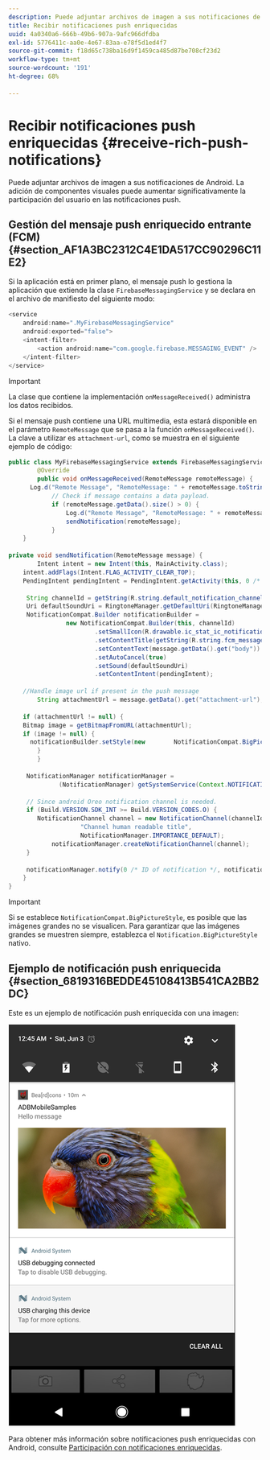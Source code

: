 ```yaml
---
description: Puede adjuntar archivos de imagen a sus notificaciones de Android. La adición de componentes visuales puede aumentar significativamente la participación del usuario en las notificaciones push.
title: Recibir notificaciones push enriquecidas
uuid: 4a0340a6-666b-49b6-907a-9afc966dfdba
exl-id: 5776411c-aa0e-4e67-83aa-e78f5d1ed4f7
source-git-commit: f18d65c738ba16d9f1459ca485d87be708cf23d2
workflow-type: tm+mt
source-wordcount: '191'
ht-degree: 68%

---
```


# Recibir notificaciones push enriquecidas {#receive-rich-push-notifications}

Puede adjuntar archivos de imagen a sus notificaciones de Android. La adición de componentes visuales puede aumentar significativamente la participación del usuario en las notificaciones push.

## Gestión del mensaje push enriquecido entrante (FCM) {#section_AF1A3BC2312C4E1DA517CC90296C11E2}

Si la aplicación está en primer plano, el mensaje push lo gestiona la aplicación que extiende la clase `FirebaseMessagingService` y se declara en el archivo de manifiesto del siguiente modo:

```java
<service
    android:name=".MyFirebaseMessagingService"
    android:exported="false">
    <intent-filter>
        <action android:name="com.google.firebase.MESSAGING_EVENT" />
    </intent-filter>
</service>
```

>[!IMPORTANT]
>
>La clase que contiene la implementación `onMessageReceived()` administra los datos recibidos.

Si el mensaje push contiene una URL multimedia, esta estará disponible en el parámetro `RemoteMessage` que se pasa a la función `onMessageReceived()`. La clave a utilizar es `attachment-url`, como se muestra en el siguiente ejemplo de código:

```java
public class MyFirebaseMessagingService extends FirebaseMessagingService {
        @Override
        public void onMessageReceived(RemoteMessage remoteMessage) {
      Log.d("Remote Message", "RemoteMessage: " + remoteMessage.toString());
            // Check if message contains a data payload.
            if (remoteMessage.getData().size() > 0) {
                Log.d("Remote Message", "RemoteMessage: " + remoteMessage.getData());
                sendNotification(remoteMessage);
            }
    }
 
private void sendNotification(RemoteMessage message) {
        Intent intent = new Intent(this, MainActivity.class);
    intent.addFlags(Intent.FLAG_ACTIVITY_CLEAR_TOP);
    PendingIntent pendingIntent = PendingIntent.getActivity(this, 0 /* Request code */, intent, PendingIntent.FLAG_ONE_SHOT);

     String channelId = getString(R.string.default_notification_channel_id);
     Uri defaultSoundUri = RingtoneManager.getDefaultUri(RingtoneManager.TYPE_NOTIFICATION);
     NotificationCompat.Builder notificationBuilder =
                new NotificationCompat.Builder(this, channelId)
                        .setSmallIcon(R.drawable.ic_stat_ic_notification)
                        .setContentTitle(getString(R.string.fcm_message))
                        .setContentText(message.getData().get("body"))
                        .setAutoCancel(true)
                        .setSound(defaultSoundUri)
                        .setContentIntent(pendingIntent);
  
    //Handle image url if present in the push message 
        String attachmentUrl = message.getData().get("attachment-url");
  
    if (attachmentUrl != null) { 
    Bitmap image = getBitmapFromURL(attachmentUrl); 
    if (image != null) { 
      notificationBuilder.setStyle(new        NotificationCompat.BigPictureStyle().bigPicture(image)); 
        } 
        } 

     NotificationManager notificationManager =
              (NotificationManager) getSystemService(Context.NOTIFICATION_SERVICE);

     // Since android Oreo notification channel is needed.
     if (Build.VERSION.SDK_INT >= Build.VERSION_CODES.O) {
        NotificationChannel channel = new NotificationChannel(channelId,
                    "Channel human readable title",
                    NotificationManager.IMPORTANCE_DEFAULT);
            notificationManager.createNotificationChannel(channel);
     }

     notificationManager.notify(0 /* ID of notification */, notificationBuilder.build());
    }
}
```

>[!IMPORTANT]
>
>Si se establece `NotificationCompat.BigPictureStyle`, es posible que las imágenes grandes no se visualicen. Para garantizar que las imágenes grandes se muestren siempre, establezca el `Notification.BigPictureStyle` nativo.

## Ejemplo de notificación push enriquecida {#section_6819316BEDDE45108413B541CA2BB2DC}

Este es un ejemplo de notificación push enriquecida con una imagen:

![](assets/rich-push-notification_example.png)

Para obtener más información sobre notificaciones push enriquecidas con Android, consulte [Participación con notificaciones enriquecidas](https://developer.android.com/distribute/best-practices/engage/rich-notifications.html).
